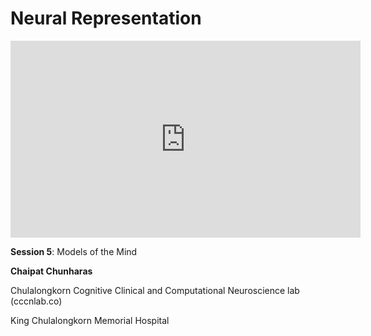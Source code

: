 # Neural Representation

<iframe width="560" height="315" src="https://www.youtube.com/embed/BIGtzuAVkXI" title="YouTube video player" frameborder="0" allow="accelerometer; autoplay; clipboard-write; encrypted-media; gyroscope; picture-in-picture; web-share" allowfullscreen></iframe>

**Session 5**: Models of the Mind

**Chaipat Chunharas**

Chulalongkorn Cognitive Clinical and Computational Neuroscience lab (cccnlab.co)

King Chulalongkorn Memorial Hospital

